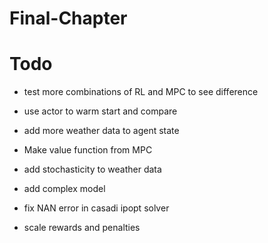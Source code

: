 # Final-Chapter

# Todo
- test more combinations of RL and MPC to see difference
- use actor to warm start and compare
- add more weather data to agent state

- Make value function from MPC
- add stochasticity to weather data
- add complex model
- fix NAN error in casadi ipopt solver
- scale rewards and penalties